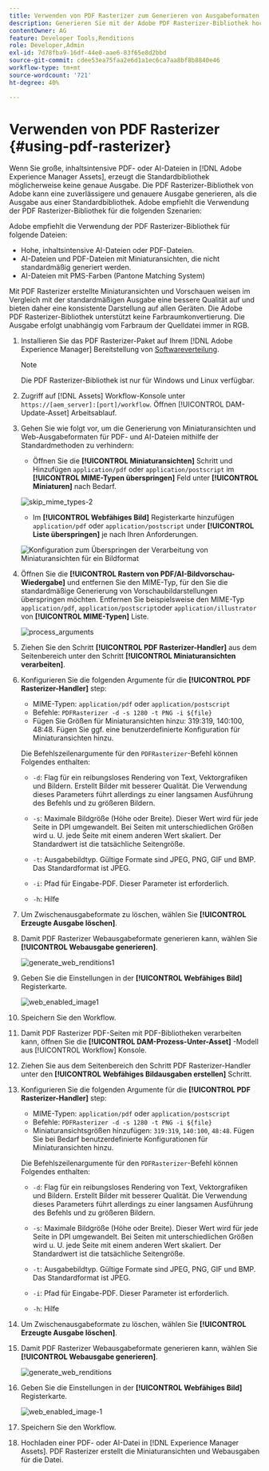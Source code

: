 ```yaml
---
title: Verwenden von PDF Rasterizer zum Generieren von Ausgabeformaten
description: Generieren Sie mit der Adobe PDF Rasterizer-Bibliothek hochwertige Miniaturansichten und Ausgabeformate.
contentOwner: AG
feature: Developer Tools,Renditions
role: Developer,Admin
exl-id: 7d78fba9-16df-44e0-aae6-83f65e8d2bbd
source-git-commit: cdee53ea75faa2e6d1a1ec6ca7aa8bf8b8840e46
workflow-type: tm+mt
source-wordcount: '721'
ht-degree: 40%

---
```


# Verwenden von PDF Rasterizer {#using-pdf-rasterizer}

Wenn Sie große, inhaltsintensive PDF- oder AI-Dateien in [!DNL Adobe Experience Manager Assets], erzeugt die Standardbibliothek möglicherweise keine genaue Ausgabe. Die PDF Rasterizer-Bibliothek von Adobe kann eine zuverlässigere und genauere Ausgabe generieren, als die Ausgabe aus einer Standardbibliothek. Adobe empfiehlt die Verwendung der PDF Rasterizer-Bibliothek für die folgenden Szenarien:

Adobe empfiehlt die Verwendung der PDF Rasterizer-Bibliothek für folgende Dateien:

* Hohe, inhaltsintensive AI-Dateien oder PDF-Dateien.
* AI-Dateien und PDF-Dateien mit Miniaturansichten, die nicht standardmäßig generiert werden.
* AI-Dateien mit PMS-Farben (Pantone Matching System)

Mit PDF Rasterizer erstellte Miniaturansichten und Vorschauen weisen im Vergleich mit der standardmäßigen Ausgabe eine bessere Qualität auf und bieten daher eine konsistente Darstellung auf allen Geräten. Die Adobe PDF Rasterizer-Bibliothek unterstützt keine Farbraumkonvertierung. Die Ausgabe erfolgt unabhängig vom Farbraum der Quelldatei immer in RGB.

1. Installieren Sie das PDF Rasterizer-Paket auf Ihrem [!DNL Adobe Experience Manager] Bereitstellung von [Softwareverteilung](https://experience.adobe.com/#/downloads/content/software-distribution/en/aem.html?package=/content/software-distribution/en/details.html/content/dam/aem/public/adobe/packages/cq650/product/assets/aem-assets-pdf-rasterizer-pkg-4.4.zip).

   >[!NOTE]
   >
   >Die PDF Rasterizer-Bibliothek ist nur für Windows und Linux verfügbar.

1. Zugriff auf [!DNL Assets] Workflow-Konsole unter `https://[aem_server]:[port]/workflow`. Öffnen [!UICONTROL DAM-Update-Asset] Arbeitsablauf.

1. Gehen Sie wie folgt vor, um die Generierung von Miniaturansichten und Web-Ausgabeformaten für PDF- und AI-Dateien mithilfe der Standardmethoden zu verhindern:

   * Öffnen Sie die **[!UICONTROL Miniaturansichten]** Schritt und Hinzufügen `application/pdf` oder `application/postscript` im **[!UICONTROL MIME-Typen überspringen]** Feld unter **[!UICONTROL Miniaturen]** nach Bedarf.

   ![skip_mime_types-2](assets/skip_mime_types-2.png)

   * Im **[!UICONTROL Webfähiges Bild]** Registerkarte hinzufügen `application/pdf` oder `application/postscript` under **[!UICONTROL Liste überspringen]** je nach Ihren Anforderungen.

   ![Konfiguration zum Überspringen der Verarbeitung von Miniaturansichten für ein Bildformat](assets/web_enabled_imageskiplist.png)

1. Öffnen Sie die **[!UICONTROL Rastern von PDF/AI-Bildvorschau-Wiedergabe]** und entfernen Sie den MIME-Typ, für den Sie die standardmäßige Generierung von Vorschaubildarstellungen überspringen möchten. Entfernen Sie beispielsweise den MIME-Typ `application/pdf`, `application/postscript`oder `application/illustrator` von **[!UICONTROL MIME-Typen]** Liste.

   ![process_arguments](assets/process_arguments.png)

1. Ziehen Sie den Schritt **[!UICONTROL PDF Rasterizer-Handler]** aus dem Seitenbereich unter den Schritt **[!UICONTROL Miniaturansichten verarbeiten]**.
1. Konfigurieren Sie die folgenden Argumente für die **[!UICONTROL PDF Rasterizer-Handler]** step:

   * MIME-Typen: `application/pdf` oder `application/postscript`
   * Befehle: `PDFRasterizer -d -s 1280 -t PNG -i ${file}`
   * Fügen Sie Größen für Miniaturansichten hinzu: 319:319, 140:100, 48:48. Fügen Sie ggf. eine benutzerdefinierte Konfiguration für Miniaturansichten hinzu.

   Die Befehlszeilenargumente für den `PDFRasterizer`-Befehl können Folgendes enthalten:

   * `-d`: Flag für ein reibungsloses Rendering von Text, Vektorgrafiken und Bildern. Erstellt Bilder mit besserer Qualität. Die Verwendung dieses Parameters führt allerdings zu einer langsamen Ausführung des Befehls und zu größeren Bildern.

   * `-s`: Maximale Bildgröße (Höhe oder Breite). Dieser Wert wird für jede Seite in DPI umgewandelt. Bei Seiten mit unterschiedlichen Größen wird u. U. jede Seite mit einem anderen Wert skaliert. Der Standardwert ist die tatsächliche Seitengröße.

   * `-t`: Ausgabebildtyp. Gültige Formate sind JPEG, PNG, GIF und BMP. Das Standardformat ist JPEG.

   * `-i`: Pfad für Eingabe-PDF. Dieser Parameter ist erforderlich.

   * `-h`: Hilfe


1. Um Zwischenausgabeformate zu löschen, wählen Sie **[!UICONTROL Erzeugte Ausgabe löschen]**.
1. Damit PDF Rasterizer Webausgabeformate generieren kann, wählen Sie **[!UICONTROL Webausgabe generieren]**.

   ![generate_web_renditions1](assets/generate_web_renditions1.png)

1. Geben Sie die Einstellungen in der **[!UICONTROL Webfähiges Bild]** Registerkarte.

   ![web_enabled_image1](assets/web_enabled_image1.png)

1. Speichern Sie den Workflow.
1. Damit PDF Rasterizer PDF-Seiten mit PDF-Bibliotheken verarbeiten kann, öffnen Sie die **[!UICONTROL DAM-Prozess-Unter-Asset]** -Modell aus [!UICONTROL Workflow] Konsole.
1. Ziehen Sie aus dem Seitenbereich den Schritt PDF Rasterizer-Handler unter den **[!UICONTROL Webfähiges Bildausgaben erstellen]** Schritt.
1. Konfigurieren Sie die folgenden Argumente für die **[!UICONTROL PDF Rasterizer-Handler]** step:

   * MIME-Typen: `application/pdf` oder `application/postscript`
   * Befehle: `PDFRasterizer -d -s 1280 -t PNG -i ${file}`
   * Miniaturansichtsgrößen hinzufügen: `319:319`, `140:100`, `48:48`. Fügen Sie bei Bedarf benutzerdefinierte Konfigurationen für Miniaturansichten hinzu.

   Die Befehlszeilenargumente für den `PDFRasterizer`-Befehl können Folgendes enthalten:

   * `-d`: Flag für ein reibungsloses Rendering von Text, Vektorgrafiken und Bildern. Erstellt Bilder mit besserer Qualität. Die Verwendung dieses Parameters führt allerdings zu einer langsamen Ausführung des Befehls und zu größeren Bildern.

   * `-s`: Maximale Bildgröße (Höhe oder Breite). Dieser Wert wird für jede Seite in DPI umgewandelt. Bei Seiten mit unterschiedlichen Größen wird u. U. jede Seite mit einem anderen Wert skaliert. Der Standardwert ist die tatsächliche Seitengröße.

   * `-t`: Ausgabebildtyp. Gültige Formate sind JPEG, PNG, GIF und BMP. Das Standardformat ist JPEG.

   * `-i`: Pfad für Eingabe-PDF. Dieser Parameter ist erforderlich.

   * `-h`: Hilfe


1. Um Zwischenausgabeformate zu löschen, wählen Sie **[!UICONTROL Erzeugte Ausgabe löschen]**.
1. Damit PDF Rasterizer Webausgabeformate generieren kann, wählen Sie **[!UICONTROL Webausgabe generieren]**.

   ![generate_web_renditions](assets/generate_web_renditions.png)

1. Geben Sie die Einstellungen in der **[!UICONTROL Webfähiges Bild]** Registerkarte.

   ![web_enabled_image-1](assets/web_enabled_image-1.png)

1. Speichern Sie den Workflow.
1. Hochladen einer PDF- oder AI-Datei in [!DNL Experience Manager Assets]. PDF Rasterizer erstellt die Miniaturansichten und Webausgaben für die Datei.

